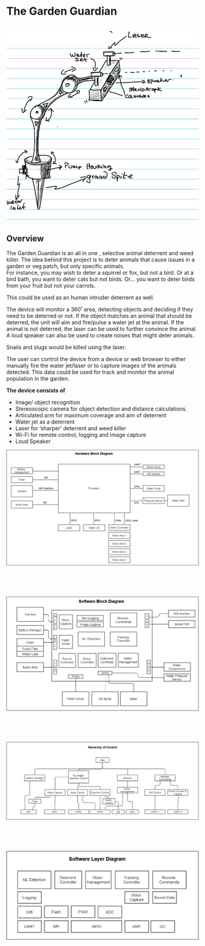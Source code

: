 # The Garden Guardian 
![Alt text](https://github.com/graeme-gets/making-embedded-projects/blob/main/week-one/Guardian-Sketch.png)
## Overview
The Garden Guardian is an all in one , selective animal deterrent and weed killer. The idea behind this project is to deter animals that cause issues in a garden or veg patch, but only specific animals.  
For instance, you may wish to deter a squirrel or fox, but not a bird. Or at a bird bath, you want to deter cats but not birds.  Or… you want to deter birds from your fruit but not your carrots. 

This could be used as an human intruder deterrent as well.

The device will monitor a 360˚ area, detecting objects and deciding if they need to be deterred or not. If the object matches an animal that should be deterred, the unit will aim and fire/pulse a water jet at the animal. If the animal is not deterred, the laser can be used to further convince the animal. 
A loud speaker can also be used to create noises that might deter animals.

Snails and slugs would be killed using the laser. 

The user can control the device from a device or web browser to either manually fire the water jet/laser or to capture images of the animals detected. This data could be used for track and monitor the animal population in the garden. 

**The device consists of**
- Image/ object recognition 
-	Stereoscopic camera for object detection and distance calculations.
-	Articulated arm for maximum coverage and aim of deterrent
-	Water jet as a deterrent 
-	Laser for ‘sharper’ deterrent and weed killer
-	Wi-Fi for remote control, logging and image capture
-	Loud Speaker

<p align="center" >
<kbd>
<img  src="hardware-blockd-diagram.png">
</kbd>
</p>

<br>
<br>
<br>

<p align="center">
  <kbd>
<img  src="https://github.com/graeme-gets/making-embedded-projects/blob/main/week-one/software-block-diagram.png">
    </kbd>
</p>

<br>
<br>
<br>

<p align="center">
  <kbd>
<img src="https://github.com/graeme-gets/making-embedded-projects/blob/main/week-one/hierarchy-of-control.png">
    </kbd>
</p>

<br>
<br>
<br>

<p align="center">
  <kbd>
<img src="https://github.com/graeme-gets/making-embedded-projects/blob/main/week-one/software-layer-diagram.png">
    </kbd>
</p>



